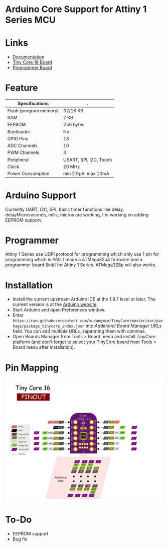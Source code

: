 Arduino Core Support for Attiny 1 Series MCU
==============================================================================
# Links
  - [Documentation](https://docs.tinycore.dev)
  - [Tiny Core 16 Board]( https://www.tindie.com/products/16834/)
  - [Programmer Board]( https://www.tindie.com/products/16835/)
  
# Feature
 Specifications |  .
------------ | -------------
Flash (program memory)   | 32/16 KB
RAM  | 2 KB
EEPROM | 256 bytes
Bootloader | No
GPIO Pins | 18
ADC Channels | 10
PWM Channels | 3
Peripheral | USART, SPI, I2C, Touch
Clock | 20 MHz
Power Consumption | min 2.9μA, max 10mA

# Arduino Support
  Currently UART, I2C, SPI, basic timer functions like delay, delayMicroseconds, milis, micros are working, I'm working on adding EEPROM support.
 
# Programmer
 Attiny 1 Series use UDPI protocol for programming which only use 1 pin for programming which is PA0. 
 I made a ATMega32u4 firmware and a programmer board [link] for Attiny 1 Series.
 ATMega328p will also works.
  
# Installation
- Install the current upstream Arduino IDE at the 1.8.7 level or later. The current version is at the [Arduino website](http://www.arduino.cc/en/main/software).
- Start Arduino and open Preferences window.
- Enter ```https://raw.githubusercontent.com/xukangmin/TinyCore/master/avr/package/package_tinycore_index.json``` into *Additional Board Manager URLs* field. You can add multiple URLs, separating them with commas.
- Open Boards Manager from Tools > Board menu and install *TinyCore* platform (and don't forget to select your TinyCore board from Tools > Board menu after installation).

# Pin Mapping
![Pin Mapping](avr/docs/images/TinyCore16_Pinout.png)


# To-Do
- EEPROM support
- Bug fix
